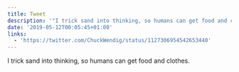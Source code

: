 ```yaml
---
title: Tweet
description: '"I trick sand into thinking, so humans can get food and clothes. "'
date: '2019-05-12T00:05:45+01:00'
links:
  - 'https://twitter.com/ChuckWendig/status/1127306954542653440'
---
```

I trick sand into thinking, so humans can get food and clothes. 
